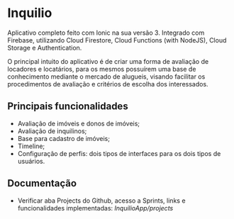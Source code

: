 # Inquilio
Aplicativo completo feito com Ionic na sua versão 3.
Integrado com Firebase, utilizando Cloud Firestore, Cloud Functions (with NodeJS), Cloud Storage e Authentication.

O principal intuito do aplicativo é de criar uma forma de avaliação de locadores e locatários, para os mesmos possuírem uma base de conhecimento mediante o mercado de alugueis, visando facilitar os procedimentos de avaliação e critérios de escolha dos interessados.

## **Principais funcionalidades**

* Avaliação de imóveis e donos de imóveis;
* Avaliação de inquilinos;
* Base para cadastro de imóveis;
* Timeline;
* Configuração de perfis: dois tipos de interfaces para os dois tipos de usuários.

## **Documentação**

* Verificar aba Projects do Github, acesso a Sprints, links e funcionalidades implementadas:
_InquilioApp/projects_
